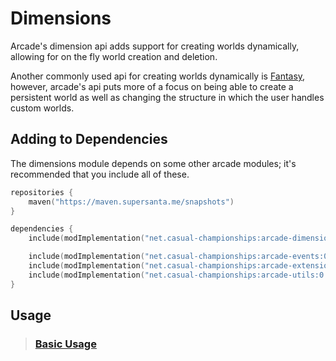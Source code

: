 # Dimensions

Arcade's dimension api adds support for creating worlds dynamically, allowing for
on the fly world creation and deletion.

Another commonly used api for creating worlds dynamically is [Fantasy](https://github.com/NucleoidMC/fantasy),
however, arcade's api puts more of a focus on being able to create a persistent world
as well as changing the structure in which the user handles custom worlds.

## Adding to Dependencies

The dimensions module depends on some other arcade modules; it's recommended that you
include all of these.

```kts
repositories {
    maven("https://maven.supersanta.me/snapshots")
}

dependencies {
    include(modImplementation("net.casual-championships:arcade-dimensions:0.3.0-alpha.29+1.21.1")!!)

    include(modImplementation("net.casual-championships:arcade-events:0.3.0-alpha.29+1.21.1")!!)
    include(modImplementation("net.casual-championships:arcade-extensions:0.3.0-alpha.29+1.21.1")!!)
    include(modImplementation("net.casual-championships:arcade-utils:0.3.0-alpha.29+1.21.1")!!)
}
```

## Usage

> ### [Basic Usage](./basic-usage.md)